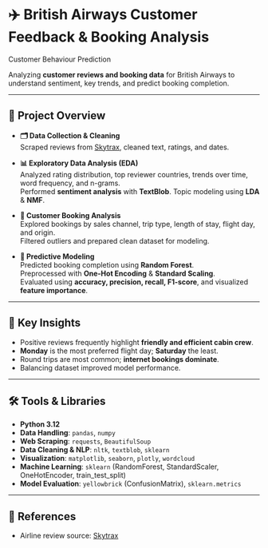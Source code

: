 # ✈️ British Airways Customer Feedback & Booking Analysis
Customer Behaviour Prediction

Analyzing **customer reviews and booking data** for British Airways to understand sentiment, key trends, and predict booking completion.

---

## 📌 Project Overview
- **🗂 Data Collection & Cleaning**  
  Scraped reviews from [Skytrax](https://www.airlinequality.com/airline-reviews/british-airways), cleaned text, ratings, and dates.
  
- **📊 Exploratory Data Analysis (EDA)**  
  Analyzed rating distribution, top reviewer countries, trends over time, word frequency, and n-grams.  
  Performed **sentiment analysis** with **TextBlob**.
  Topic modeling using **LDA** & **NMF**.

- **💼 Customer Booking Analysis**  
  Explored bookings by sales channel, trip type, length of stay, flight day, and origin.  
  Filtered outliers and prepared clean dataset for modeling.

- **🤖 Predictive Modeling**  
  Predicted booking completion using **Random Forest**.  
  Preprocessed with **One-Hot Encoding** & **Standard Scaling**.  
  Evaluated using **accuracy, precision, recall, F1-score**, and visualized **feature importance**.

---

## 🌟 Key Insights
- Positive reviews frequently highlight **friendly and efficient cabin crew**.  
- **Monday** is the most preferred flight day; **Saturday** the least.  
- Round trips are most common; **internet bookings dominate**.  
- Balancing dataset improved model performance.

---

## 🛠 Tools & Libraries
- **Python 3.12**
- **Data Handling**: `pandas`, `numpy`
- **Web Scraping**: `requests`, `BeautifulSoup`
- **Data Cleaning & NLP**: `nltk`, `textblob`, `sklearn`
- **Visualization**: `matplotlib`, `seaborn`, `plotly`, `wordcloud`
- **Machine Learning**: `sklearn` (RandomForest, StandardScaler, OneHotEncoder, train_test_split)
- **Model Evaluation**: `yellowbrick` (ConfusionMatrix), `sklearn.metrics`

---

## 🔗 References
- Airline review source: [Skytrax](https://www.airlinequality.com/airline-reviews/british-airways)
